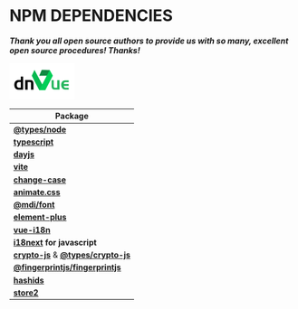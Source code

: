 # NPM DEPENDENCIES

***Thank you all open source authors to provide us with so many, excellent open source procedures! Thanks!***

![dnVue](../assets/Icons/App.png)

|Package|
|---------|
|**[@types/node](https://www.npmjs.com/package/@types/node)**|
|**[typescript](https://www.npmjs.com/package/typescript)**|
|**[dayjs](https://www.npmjs.com/package/dayjs)**|
|**[vite](https://www.npmjs.com/package/vite)**|
|**[change-case](https://www.npmjs.com/package/change-case)**|
|**[animate.css](https://www.npmjs.com/package/animate.css)**|
|**[@mdi/font](https://www.npmjs.com/package/@mdi/font)**|
|**[element-plus](https://www.npmjs.com/package/element-plus)**|
|**[vue-i18n](https://www.npmjs.com/package/vue-i18n)**|
|**[i18next](https://www.npmjs.com/package/i18next) for javascript**|
|**[crypto-js](https://www.npmjs.com/package/crypto-js)** & **[@types/crypto-js](https://www.npmjs.com/package/@types/crypto-js)**|
|**[@fingerprintjs/fingerprintjs](https://www.npmjs.com/package/@fingerprintjs/fingerprintjs)**|
|**[hashids](https://www.npmjs.com/package/hashids)**|
|**[store2](https://www.npmjs.com/package/store2)**|